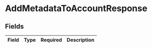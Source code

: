 # AddMetadataToAccountResponse


## Fields

| Field       | Type        | Required    | Description |
| ----------- | ----------- | ----------- | ----------- |